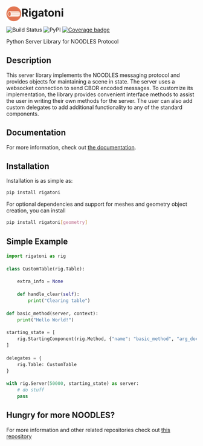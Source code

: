 

<h1><img src="docs/assets/favicon.png" alt="Logo" width="40" height="40" align="left">Rigatoni</h1>


![Build Status](https://github.com/InsightCenterNoodles/Rigatoni/workflows/CI/badge.svg)
![PyPI](https://img.shields.io/pypi/v/Rigatoni)
[![Coverage badge](https://img.shields.io/endpoint?url=https://raw.githubusercontent.com/InsightCenterNoodles/Rigatoni/python-coverage-comment-action-data/endpoint.json&color=brightgreen)](https://htmlpreview.github.io/?https://github.com/InsightCenterNoodles/Rigatoni/blob/python-coverage-comment-action-data/htmlcov/index.html)

Python Server Library for NOODLES Protocol

## Description
This server library implements the NOODLES messaging protocol and provides objects for maintaining a scene in state. 
The server uses a websocket connection to send CBOR encoded messages. To customize its implementation, the library 
provides convenient interface methods to assist the user in writing their own methods for the server. The user can
also add custom delegates to add additional functionality to any of the standard components.

## Documentation

For more information, check out [the documentation](https://insightcenternoodles.github.io/Rigatoni/).

## Installation

Installation is as simple as:

```bash
pip install rigatoni
```

For optional dependencies and support for meshes and geometry object creation, you can install

```bash
pip install rigatoni[geometry]
```

## Simple Example

```python
import rigatoni as rig

class CustomTable(rig.Table):

    extra_info = None

    def handle_clear(self):
        print("Clearing table")

def basic_method(server, context):
    print("Hello World!")

starting_state = [
    rig.StartingComponent(rig.Method, {"name": "basic_method", "arg_doc": []}, basic_method),
]

delegates = {
    rig.Table: CustomTable
}

with rig.Server(50000, starting_state) as server:
    # do stuff
    pass
```

## Hungry for more NOODLES?
For more information and other related repositories check out [this repository](https://github.com/InsightCenterNoodles)
